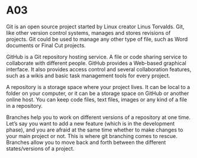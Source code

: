 # A03

Git is an open source project started by Linux creator Linus Torvalds. Git, like other version control systems, manages and stores revisions of projects. Git could be used to manage any other type of file, such as Word documents or Final Cut projects.

GitHub is a Git repository hosting service. A file or code sharing service to collaborate with different people. 
GitHub provides a Web-based graphical interface. It also provides access control and several collaboration features, such as a wikis and basic task management tools for every project. 

A repository is a storage space where your project lives. It can be local to a folder on your computer, or it can be a storage space on GitHub  or another online host. You can keep code files, text files, images or any kind of a file in a repository.

Branches help you to work on different versions of a repository at one time. Let’s say you want to add a new feature (which is in the development phase), and you are afraid at the same time whether to make changes to your main project or not. This is where git branching comes to rescue. Branches allow you to move back and forth between the different states/versions of a project.

